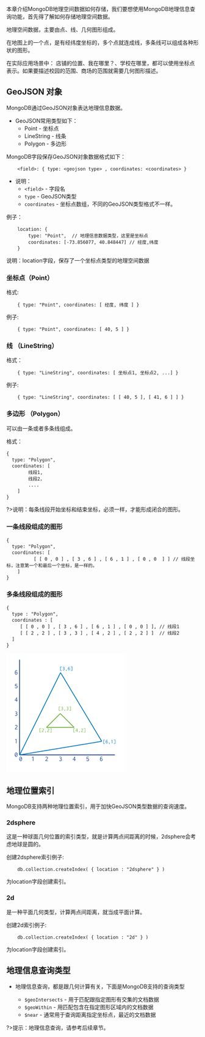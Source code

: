 本章介绍MongoDB地理空间数据如何存储，我们要想使用MongoDB地理信息查询功能，首先得了解如何存储地理空间数据。

地理空间数据，主要由点、线、几何图形组成。

在地图上的一个点，是有经纬度坐标的，多个点就连成线，多条线可以组成各种形状的图形。

在实际应用场景中：
店铺的位置、我在哪里？、学校在哪里，都可以使用坐标点表示。如果要描述校园的范围、商场的范围就需要几何图形描述。

## GeoJSON 对象
MongoDB通过GeoJSON对象表达地理信息数据。

- GeoJSON常用类型如下：
    - Point - 坐标点
    - LineString - 线条
    - Polygon - 多边形

MongoDB字段保存GeoJSON对象数据格式如下：
```terminal
    <field>: { type: <geojson type> , coordinates: <coordinates> }
```

- 说明：
    - `<field>` - 字段名
    - `type` - GeoJSON类型
    - `coordinates` - 坐标点数组，不同的GeoJSON类型格式不一样。

例子：
```terminal
    location: {
        type: "Point",  // 地理信息数据类型，这里是坐标点
        coordinates: [-73.856077, 40.848447] // 经度,纬度
    }
```

说明：location字段，保存了一个坐标点类型的地理空间数据

### 坐标点（Point）

格式:
```terminal
    { type: "Point", coordinates: [ 经度, 纬度 ] }
```

例子:
```terminal
    { type: "Point", coordinates: [ 40, 5 ] }
```

### 线 （LineString）

格式：
```terminal
    { type: "LineString", coordinates: [ 坐标点1, 坐标点2, ...] }
```

例子:
```terminal
    { type: "LineString", coordinates: [ [ 40, 5 ], [ 41, 6 ] ] }
```

### 多边形 （Polygon）

可以由一条或者多条线组成。

格式：
```terminal
{
  type: "Polygon",
  coordinates: [ 
        线段1,
        线段2，
        ....
    ]
}
```

?>说明：每条线段开始坐标和结束坐标，必须一样，才能形成闭合的图形。

### 一条线段组成的图形
```terminal
{
  type: "Polygon",
  coordinates: [
          [ [ 0 , 0 ] , [ 3 , 6 ] , [ 6 , 1 ] , [ 0 , 0  ] ] // 线段坐标，注意第一个和最后一个坐标，是一样的。
    ]
}
```

### 多条线段组成的图形
```terminal
{
  type : "Polygon",
  coordinates : [
     [ [ 0 , 0 ] , [ 3 , 6 ] , [ 6 , 1 ] , [ 0 , 0 ] ], // 线段1
     [ [ 2 , 2 ] , [ 3 , 3 ] , [ 4 , 2 ] , [ 2 , 2 ] ]  // 线段2
  ]
}
```

![img](./img/1.png ':width=80%')

## 地理位置索引

MongoDB支持两种地理位置索引，用于加快GeoJSON类型数据的查询速度。

### 2dsphere

这是一种球面几何位置的索引类型，就是计算两点间距离的时候，2dsphere会考虑地球是圆的。

创建2dsphere索引例子:
```terminal
    db.collection.createIndex( { location : "2dsphere" } )
```
为location字段创建索引。

### 2d
是一种平面几何类型，计算两点间距离，就当成平面计算。

创建2d索引例子:
```terminal
    db.collection.createIndex( { location : "2d" } )
```
为location字段创建索引。

## 地理信息查询类型
- 地理信息查询，都是跟几何计算有关，下面是MongoDB支持的查询类型

    - `$geoIntersects` - 用于匹配跟指定图形有交集的文档数据
    - `$geoWithin` - 用匹配包含在指定图形区域内的文档数据
    - `$near` - 通常用于查询距离指定坐标点，最近的文档数据

?>提示：地理信息查询，请参考后续章节。